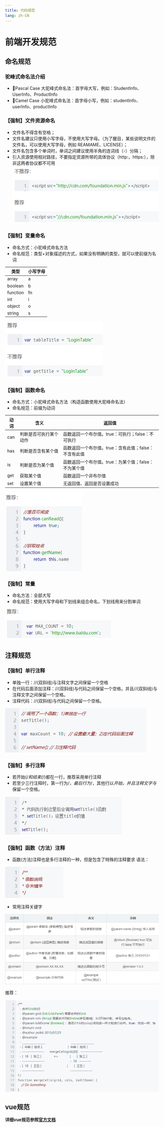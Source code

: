 ```yaml
---
title: 代码规范
lang: zh-CN
---
```


# 前端开发规范

## 命名规范

### 驼峰式命名法介绍

-   Pascal Case 大驼峰式命名法：首字母大写，例如：StudentInfo、UserInfo、ProductInfo
-   Camel Case 小驼峰式命名法：首字母小写，例如：studentInfo、userInfo、productInfo

### 【强制】文件资源命名

-   文件名不得含有空格；
-   文件名建议只使用小写字母，不使用大写字母。（为了醒目，某些说明文件的文件名，可以使用大写字母，例如 REAMAME、LICENSE）；
-   文件名包含多个单词时，单词之间建议使用半角的连词线（-）分隔；
-   引入资源使用相对路径，不要指定资源所带的具体协议（http:，https:），除非这两者协议都不可用
![不指定协议](../assets/code-1.png)

### 【强制】变量命名
* 命名方式：小驼峰式命名方法
* 命名规范：类型+对象描述的方式，如果没有明确的类型，就可以使前缀为名词

|类型	|小写字母|
|--|--|
|array	|a|
|boolean	|b|
|function	|fn|
|int	|i|
|object	|o|
|string	|s|
![命名规范](../assets/code-2.png)

### 【强制】函数命名
* 命名方式：小驼峰式命名方法（构造函数使用大驼峰命名法）
* 命名规范：前缀为动词

|动词	|含义	|返回值|
|--|--|--|
|can	|判断是否可执行某个动作 |	函数返回一个布尔值。true：可执行；false：不可执行|
|has	|判断是否含有某个值	    |       函数返回一个布尔值。true：含有此值；false：不含有此值|
|is	    |判断是否为某个值	    |       函数返回一个布尔值。true：为某个值；false：不为某个值|
|get	|获取某个值	           |              函数返回一个非布尔值|
|set	|设置某个值	           |              无返回值、返回是否设置成功|

![命名规范3](../assets/code-3.png)

### 【强制】常量
* 命名方法：全部大写
* 命名规范：使用大写字母和下划线来组合命名，下划线用来分割单词

![命名规范4](../assets/code-4.png)

## 注释规范

### 【强制】单行注释
* 单独一行：//(双斜线)与注释文字之间保留一个空格
* 在代码后面添加注释：//(双斜线)与代码之间保留一个空格，并且//(双斜线)与注释文字之间保留一个空格。
* 注释代码：//(双斜线)与代码之间保留一个空格。

![注释规范](../assets/code-5.png)

### 【强制】多行注释
* 若开始(/*和结束(*/)都在一行，推荐采用单行注释
* 若至少三行注释时，第一行为/*，最后行为*/，其他行以*开始，并且注释文字与*保留一个空格。

![注释规范](../assets/code-6.png)

### 【强制】函数（方法）注释
* 函数(方法)注释也是多行注释的一种，但是包含了特殊的注释要求
语法：

![注释规范](../assets/code-7.png)

* 常用注释关键字

![注释规范](../assets/code-8.png)

推荐：

![注释规范](../assets/code-9.png)

## vue规范
**详细vue规范参照[官方文档](https://cn.vuejs.org/v2/style-guide/)**